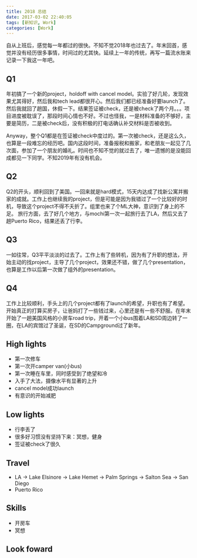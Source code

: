 ```yaml
---
title: 2018 总结
date: 2017-03-02 22:40:05
tags: [新知识, Work]
categories: [Work]
---
```


自从上班后，感觉每一年都过的很快。不知不觉2018年也过去了。年末回首，感觉并没有经历很多事情，时间过的尤其快。延续上一年的传统，再写一篇流水账来记录一下我这一年吧。

Q1
-----
年初搞了一个新的project，holdoff with cancel model。实验了好几轮，发现效果尤其得好，然后我和tech lead都很开心。然后我们都已经准备好要launch了。然后我就回了趟国，休假一下。结果签证被check，还是被check了两个月。。。项目进度被耽误了，那段时间心情也不好。不过也怪我，一是材料准备的不够好，主要是简历，二是被check后，没有积极的打电话确认补交材料是否被收到。

Anyway，整个Q1都是在签证被check中度过的。第一次被check，还是这么久，也算是一段难忘的经历吧。国内这段时间，准备报税和搬家，和老朋友一起见了几次面，参加了一个朋友的婚礼。时间也不知不觉的就过去了，唯一遗憾的是没能回成都见一下同学。不知2019年有没有机会。

Q2
-----
Q2的开头，顺利回到了美国。一回来就是hard模式，15天内达成了找新公寓并搬家的成就。工作上也继续我的project，但是可能是因为我错过了一个比较好的时机，导致这个project不得不夭折了。组里也来了个ML大神，意识到了身上的不足。
旅行方面，去了好几个地方，与mochi第一次一起旅行去了LA，然后又去了趟Puerto Rico，结果还丢了行李。

Q3
-----
一如往常，Q3平平淡淡的过去了。工作上有了些转机，因为有了升职的想法，开始主动的找project，主导了几个project，效果还不错，做了几个presentation，也算是工作以后第一次做了组外的presentation。


Q4
-----
工作上比较顺利，手头上的几个project都有了launch的希望，升职也有了希望。开始真正的打算买房子，让爸妈打了一些钱过来，心里还是有一些不舒服。在年末开始了一趟美国风格的小房车road trip，开着一个小bus围着LA和SD周边转了一圈，在LA的宾馆过了圣诞，在SD的Campground过了新年。

High lights
-----
- 第一次修车
- 第一次开camper van(小bus)
- 第一次睡在车里，同时感受到了绝望和冷
- 入手了大法，摄像水平有显著的上升
- cancel model成功launch
- 有意识的开始减肥

Low lights
-----
- 行李丢了
- 很多好习惯没有坚持下来：冥想，健身
- 签证被check了很久

Travel
-------
- LA -> Lake Elsinore -> Lake Hemet -> Palm Springs -> Salton Sea -> San Diego
- Puerto Rico


Skills
------
- 开房车
- 冥想


Look foward
------

